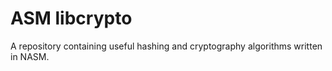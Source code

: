 # ASM libcrypto

A repository containing useful hashing and cryptography algorithms written in NASM.
